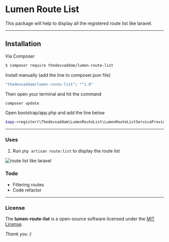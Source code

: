 Lumen Route List
===================


This package will help to display all the registered route list like laravel.


----------

Installation
-------------
Via Composer

``` bash
$ composer require thedevsaddam/lumen-route-list
```
Install manually (add the line to composer.json file)
``` bash
"thedevsaddam/lumen-route-list": "^1.0"
```
Then open your terminal and hit the command
```bash
composer update
```
Open bootstrap/app.php and add the line below

```php
$app->register(\Thedevsaddam\LumenRouteList\LumenRouteListServiceProvider::class);
```

<hr/>

### **Uses**
1. Run `php artisan route:list` to display the route list

![route list like laravel](https://raw.githubusercontent.com/thedevsaddam/lumen-route-list/master/screenshots/route-list.png)

### **Todo**
* Filtering routes
* Code refactor
<hr/>

### **License**
The **lumen-route-list** is a open-source software licensed under the [MIT License](LICENSE.md).

_Thank you :)_
